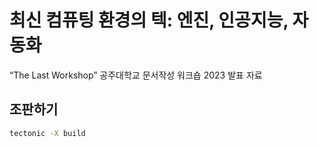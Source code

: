 # 최신 컴퓨팅 환경의 텍: 엔진, 인공지능, 자동화
“The Last Workshop” 공주대학교 문서작성 워크숍 2023 발표 자료

## 조판하기
```sh
tectonic -X build
```
